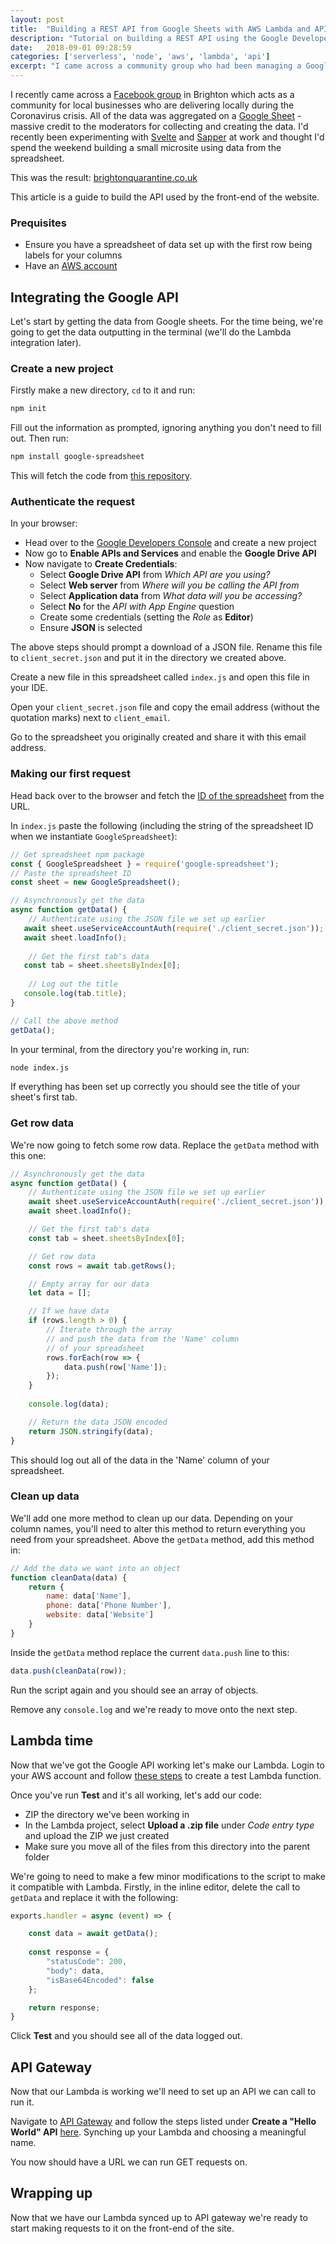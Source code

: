 ```yaml
---
layout: post
title:  "Building a REST API from Google Sheets with AWS Lambda and API Gateway"
description: "Tutorial on building a REST API using the Google Developer API, AWS Lambda and AWS Gateway"
date:   2018-09-01 09:28:59
categories: ['serverless', 'node', 'aws', 'lambda', 'api']
excerpt: "I came across a community group who had been managing a Google sheet to detail data about which local businesses are delivering during the Coronavirus crisis. I used this sheet as a backend for an API I built using Lambda and API Gateway."
---
```


I recently came across a [Facebook group](http://www.brightonquarantine.co.uk/) in Brighton which acts as a community for local businesses who are delivering locally during the Coronavirus crisis. All of the data was aggregated on a [Google Sheet](https://docs.google.com/spreadsheets/d/17xHoC2RrEHs0T_8q6SfMKWwvD-fBxzrU1qL7XVAfa8Y/edit?fbclid=IwAR2tf_wjxyfU90v0-IaCRcbbyswzpX3jJdi48RoLnB-8N0hr5t9aq9U-DXc#gid=0) - massive credit to the moderators for collecting and creating the data. I'd recently been experimenting with [Svelte](https://svelte.dev/) and [Sapper](https://sapper.svelte.dev/) at work and thought I'd spend the weekend building a small microsite using data from the spreadsheet.

This was the result: [brightonquarantine.co.uk](http://www.brightonquarantine.co.uk/)

This article is a guide to build the API used by the front-end of the website.

### Prequisites

- Ensure you have a spreadsheet of data set up with the first row being labels for your columns
- Have an [AWS account](https://aws.amazon.com/account/)

## Integrating the Google API

Let's start by getting the data from Google sheets. For the time being, we're going to get the data outputting in the terminal (we'll do the Lambda integration later).

### Create a new project

Firstly make a new directory, `cd` to it and run:

```sh
npm init
```

Fill out the information as prompted, ignoring anything you don't need to fill out. Then run:

```sh
npm install google-spreadsheet
```

This will fetch the code from [this repository](https://www.npmjs.com/package/google-spreadsheet).

### Authenticate the request

In your browser:

- Head over to the [Google Developers Console](https://console.developers.google.com/) and create a new project
- Now go to **Enable APIs and Services** and enable the **Google Drive API**
- Now navigate to **Create Credentials**:
	- Select **Google Drive API** from *Which API are you using?*
	- Select **Web server** from *Where will you be calling the API from*
	- Select **Application data** from *What data will you be accessing?*
	- Select **No** for the *API with App Engine* question
	- Create some credentials (setting the *Role* as **Editor**)
	- Ensure **JSON** is selected

The above steps should prompt a download of a JSON file. Rename this file to `client_secret.json` and put it in the directory we created above.

Create a new file in this spreadsheet called `index.js` and open this file in your IDE.

Open your `client_secret.json` file and copy the email address (without the quotation marks) next to `client_email`.

Go to the spreadsheet you originally created and share it with this email address.

### Making our first request

Head back over to the browser and fetch the [ID of the spreadsheet](https://stackoverflow.com/questions/36061433/how-to-do-i-locate-a-google-spreadsheet-id) from the URL.

In `index.js` paste the following (including the string of the spreadsheet ID when we instantiate `GoogleSpreadsheet`):

```js
// Get spreadsheet npm package
const { GoogleSpreadsheet } = require('google-spreadsheet');
// Paste the spreadsheet ID
const sheet = new GoogleSpreadsheet();

// Asynchronously get the data
async function getData() {
	// Authenticate using the JSON file we set up earlier
   await sheet.useServiceAccountAuth(require('./client_secret.json'));
   await sheet.loadInfo();
	
	// Get the first tab's data
   const tab = sheet.sheetsByIndex[0];
	
	// Log out the title
   console.log(tab.title);
}

// Call the above method
getData();
```

In your terminal, from the directory you're working in, run:

```sh
node index.js
```

If everything has been set up correctly you should see the title of your sheet's first tab.

### Get row data

We're now going to fetch some row data. Replace the `getData` method with this one:

```js
// Asynchronously get the data
async function getData() {
    // Authenticate using the JSON file we set up earlier
    await sheet.useServiceAccountAuth(require('./client_secret.json'));
    await sheet.loadInfo();

    // Get the first tab's data
    const tab = sheet.sheetsByIndex[0];

    // Get row data
    const rows = await tab.getRows();

    // Empty array for our data
    let data = [];

    // If we have data
    if (rows.length > 0) {
        // Iterate through the array
        // and push the data from the 'Name' column
        // of your spreadsheet
        rows.forEach(row => {
            data.push(row['Name']);
        });
    }
    
    console.log(data);

    // Return the data JSON encoded
    return JSON.stringify(data);
}
```

This should log out all of the data in the 'Name' column of your spreadsheet.

### Clean up data

We'll add one more method to clean up our data. Depending on your column names, you'll need to alter this method to return everything you need from your spreadsheet. Above the `getData` method, add this method in:

```js
// Add the data we want into an object
function cleanData(data) {
	return {
		name: data['Name'],
		phone: data['Phone Number'],
		website: data['Website']
	}
}
```

Inside the `getData` method replace the current `data.push` line to this:

```js
data.push(cleanData(row));
```

Run the script again and you should see an array of objects.

Remove any `console.log` and we're ready to move onto the next step.

## Lambda time

Now that we've got the Google API working let's make our Lambda. Login to your AWS account and follow [these steps](https://docs.aws.amazon.com/lambda/latest/dg/getting-started-create-function.html) to create a test Lambda function.

Once you've run **Test** and it's all working, let's add our code:

- ZIP the directory we've been working in
- In the Lambda project, select **Upload a .zip file** under *Code entry type* and upload the ZIP we just created
- Make sure you move all of the files from this directory into the parent folder

We're going to need to make a few minor modifications to the script to make it compatible with Lambda. Firstly, in the inline editor, delete the call to `getData` and replace it with the following:

```js
exports.handler = async (event) => {

    const data = await getData();
    
    const response = {
        "statusCode": 200,
        "body": data,
        "isBase64Encoded": false
    };

    return response;
}
```

Click **Test** and you should see all of the data logged out.

## API Gateway

Now that our Lambda is working we'll need to set up an API we can call to run it.

Navigate to [API Gateway](https://aws.amazon.com/api-gateway/) and follow the steps listed under **Create a "Hello World" API** [here](https://docs.aws.amazon.com/apigateway/latest/developerguide/api-gateway-create-api-as-simple-proxy-for-lambda.html). Synching up your Lambda and choosing a meaningful name.

You now should have a URL we can run GET requests on.

## Wrapping up

Now that we have our Lambda synced up to API gateway we're ready to start making requests to it on the front-end of the site.